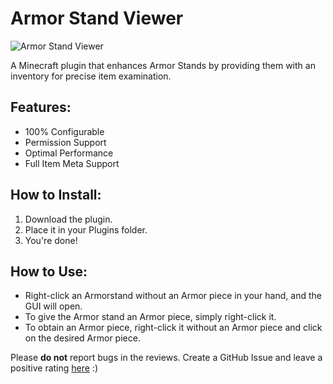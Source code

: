 # Armor Stand Viewer

![Armor Stand Viewer](https://i.ibb.co/sJthrvhP/upload-2023-12-30-11-21-48.png)

A Minecraft plugin that enhances Armor Stands by providing them with an inventory for precise item examination.

## Features:
- 100% Configurable
- Permission Support
- Optimal Performance
- Full Item Meta Support

## How to Install:
1. Download the plugin.
2. Place it in your Plugins folder.
3. You're done!

## How to Use:
- Right-click an Armorstand without an Armor piece in your hand, and the GUI will open.
- To give the Armor stand an Armor piece, simply right-click it.
- To obtain an Armor piece, right-click it without an Armor piece and click on the desired Armor piece.

Please **do not** report bugs in the reviews. Create a GitHub Issue and leave a positive rating [here](https://www.spigotmc.org/resources/armorstandviewer.114195/) :)
